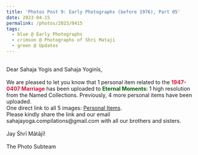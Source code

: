 ```yaml
---
title: 'Photos Post 9: Early Photographs (before 1976), Part 05'
date: 2023-04-15
permalink: /photos/2023/0415
tags:
  - blue @ Early Photographs
  - crimson @ Photographs of Shri Mataji
  - green @ Updates
---
```


<p>
<br>
Dear Sahaja Yogis and Sahaja Yoginīs,<br>
<br>
We are pleased to let you know that 1 personal item related to the <font color="Crimson"><b>1947-0407 Marriage</b></font> has been uploaded to <font color="DarkGreen"><b>Eternal Moments</b></font>: 1 high resolution from the Named Collections. Previously, 4 more personal items have been uploaded.<br>
One direct link to all 5 images: <a href="https://eternalmoments.smugmug.com/Collections/Mrs-Kalpana-Srivastava-Collection/Personal-Items/"> Personal Items</a>.<br>
Please kindly share the link and our email sahajayoga.compilations@gmail.com with all our brothers and sisters.<br>

<br>
Jay Śhrī Mātājī!<br>
<br>
The Photo Subteam
</p>